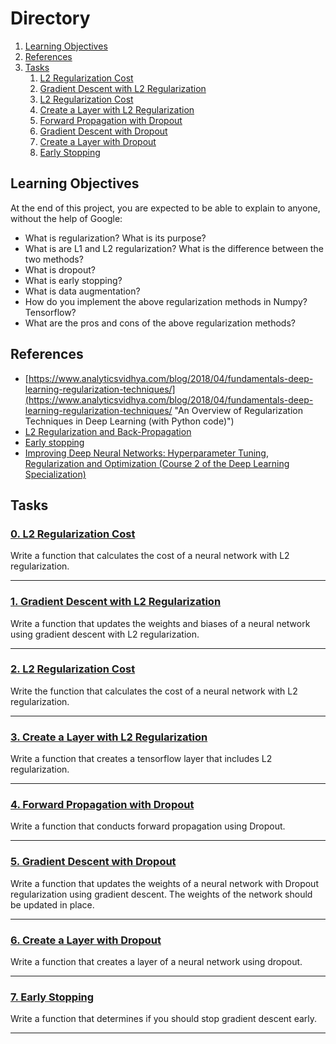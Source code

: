 # Directory

1. [Learning Objectives](#learning-objectives)
2. [References](#references)
3. [Tasks](#tasks)
    1. [L2 Regularization Cost](#0-l2-regularization-cost)
    2. [Gradient Descent with L2 Regularization](#1-gradient-descent-with-l2-regularization)
    3. [L2 Regularization Cost](#2-l2-regularization-cost)
    4. [Create a Layer with L2 Regularization](#3-create-a-layer-with-l2-regularization)
    5. [Forward Propagation with Dropout](#4-forward-propagation-with-dropout)
    6. [Gradient Descent with Dropout](#5-gradient-descent-with-dropout)
    7. [Create a Layer with Dropout](#6-create-a-layer-with-dropout)
    8. [Early Stopping](#7-early-stopping)

## Learning Objectives
At the end of this project, you are expected to be able to explain to anyone, without the help of Google:

* What is regularization? What is its purpose?
* What is are L1 and L2 regularization? What is the difference between the two methods?
* What is dropout?
* What is early stopping?
* What is data augmentation?
* How do you implement the above regularization methods in Numpy? Tensorflow?
* What are the pros and cons of the above regularization methods?

## References
* [https://www.analyticsvidhya.com/blog/2018/04/fundamentals-deep-learning-regularization-techniques/](https://www.analyticsvidhya.com/blog/2018/04/fundamentals-deep-learning-regularization-techniques/ "An Overview of Regularization Techniques in Deep Learning (with Python code)")
* [L2 Regularization and Back-Propagation](https://jamesmccaffrey.wordpress.com/2017/02/19/l2-regularization-and-back-propagation/ "L2 Regularization and Back-Propagation")
* [Early stopping](https://page.mi.fu-berlin.de/prechelt/Biblio/stop_tricks1997.pdf "Early stopping")
* [Improving Deep Neural Networks: Hyperparameter Tuning, Regularization and Optimization (Course 2 of the Deep Learning Specialization)](https://www.youtube.com/playlist?list=PLkDaE6sCZn6Hn0vK8co82zjQtt3T2Nkqc "Improving Deep Neural Networks: Hyperparameter Tuning, Regularization and Optimization (Course 2 of the Deep Learning Specialization)")

## Tasks

### [0. L2 Regularization Cost](https://github.com/BenDoschGit/holbertonschool-machine_learning/blob/main/supervised_learning/0x05-regularization/0-l2_reg_cost.py "0. L2 Regularization Cost")

Write a function that calculates the cost of a neural network with L2 regularization.

---
### [1. Gradient Descent with L2 Regularization](https://github.com/BenDoschGit/holbertonschool-machine_learning/blob/main/supervised_learning/0x05-regularization/1-l2_reg_gradient_descent.py "1. Gradient Descent with L2 Regularization")

Write a function that updates the weights and biases of a neural network using gradient descent with L2 regularization.

---
### [2. L2 Regularization Cost](https://github.com/BenDoschGit/holbertonschool-machine_learning/blob/main/supervised_learning/0x05-regularization/2-l2_reg_cost.py "2. L2 Regularization Cost")

Write the function that calculates the cost of a neural network with L2 regularization.

---
### [3. Create a Layer with L2 Regularization](https://github.com/BenDoschGit/holbertonschool-machine_learning/blob/main/supervised_learning/0x05-regularization/3-l2_reg_create_layer.py "3. Create a Layer with L2 Regularization")

Write a function that creates a tensorflow layer that includes L2 regularization.

---
### [4. Forward Propagation with Dropout](https://github.com/BenDoschGit/holbertonschool-machine_learning/blob/main/supervised_learning/0x05-regularization/4-dropout_forward_prop.py "4. Forward Propagation with Dropout")

Write a function that conducts forward propagation using Dropout.

---
### [5. Gradient Descent with Dropout](https://github.com/BenDoschGit/holbertonschool-machine_learning/blob/main/supervised_learning/0x05-regularization/5-dropout_gradient_descent.py "5. Gradient Descent with Dropout")

Write a function that updates the weights of a neural network with Dropout regularization using gradient descent. The weights of the network should be updated in place.

---
### [6. Create a Layer with Dropout](https://github.com/BenDoschGit/holbertonschool-machine_learning/blob/main/supervised_learning/0x05-regularization/6-dropout_create_layer.py "6. Create a Layer with Dropout")

Write a function that creates a layer of a neural network using dropout.

---
### [7. Early Stopping](https://github.com/BenDoschGit/holbertonschool-machine_learning/blob/main/supervised_learning/0x05-regularization/7-early_stopping.py "7. Early Stopping")

Write a function that determines if you should stop gradient descent early.

---
